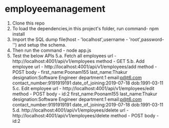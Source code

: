 # employeemanagement

1. Clone this repo
2. To load the dependencies,in this project's folder, run command- npm install
3. Import the SQL dump file(host - 'localhost',username - 'root',password-'') and setup the schema.
4. Then run the command - node app.js
5. Test the below APIs
5.a. Fetch all employees
  url - http://localhost:4001/api/v1/employees
  method - GET
5.b. Add employee
  url - http://localhost:4001/api/v1/employees/add
  method - POST
  body - 
  first_name:Poonam155
  last_name:Thakur
  designation:Software Engineer
  department:1
  email:p@t6.com
  contact_number:9191919191
  date_of_joining:2019-07-18
  dob:1991-03-11
5.c. Edit employee
  url - http://localhost:4001/api/v1/employees/edit
  method - POST
  body -
  id:2
  first_name:Poonam155
  last_name:Thakur
  designation:Software Engineer
  department:1
  email:p@t6.com
  contact_number:9191919191
  date_of_joining:2019-07-18
  dob:1991-03-11
5.d. http://localhost:4001/api/v1/employees/delete
  url - http://localhost:4001/api/v1/employees/delete
  method - POST
  body - 
  id:2
